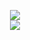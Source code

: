 <div align="center">
  
  <img src="https://github-readme-stats.vercel.app/api?username=jjm6604&show_icons=true&theme=tokyonight"> <br>
  <img src="https://github-readme-stats.vercel.app/api/top-langs/?username=jjm6604&layout=compact"><br>
</div>
